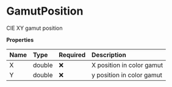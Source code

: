 # GamutPosition

CIE XY gamut position

**Properties**

| Name | Type   | Required | Description               |
| :--- | :----- | :------- | :------------------------ |
| X    | double | ❌       | X position in color gamut |
| Y    | double | ❌       | y position in color gamut |

<!-- This file was generated by liblab | https://liblab.com/ -->
